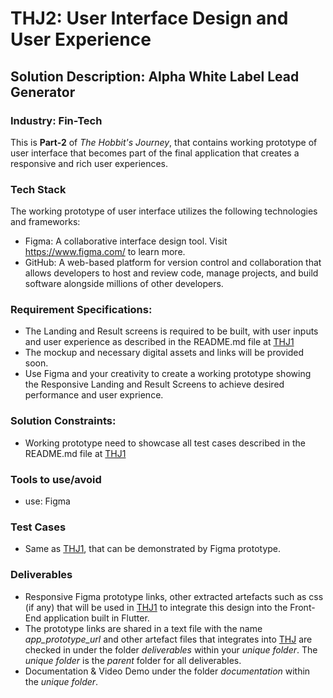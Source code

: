 # THJ2: User Interface Design and User Experience
## Solution Description: Alpha White Label Lead Generator
### Industry: Fin-Tech

This is **Part-2** of *The Hobbit's Journey*, that contains working prototype of user interface that becomes part of the final application that creates a responsive and rich user experiences.

### Tech Stack
The working prototype of user interface utilizes the following technologies and frameworks:
- Figma: A collaborative interface design tool. Visit https://www.figma.com/ to learn more.
- GitHub: A web-based platform for version control and collaboration that allows developers to host and review code, manage projects, and build software alongside millions of other developers.

### Requirement Specifications:
- The Landing and Result screens is required to be built, with user inputs and user experience as described in the README.md file at [THJ1](https://github.com/manish-andankar/Alpha-White-Label-Lead-Generator/blob/THJ1/README.md)
- The mockup and necessary digital assets and links will be provided soon.
- Use Figma and your creativity to create a working prototype showing the Responsive Landing and Result Screens to achieve desired performance and user exprience.

### Solution Constraints:
- Working prototype need to showcase all test cases described in the README.md file at [THJ1](https://github.com/manish-andankar/Alpha-White-Label-Lead-Generator/blob/THJ1/README.md)

### Tools to use/avoid
- use: Figma

### Test Cases
- Same as [THJ1](https://github.com/manish-andankar/Alpha-White-Label-Lead-Generator/blob/THJ1/README.md), that can be demonstrated by Figma prototype.

### Deliverables
- Responsive Figma prototype links, other extracted artefacts such as css (if any) that will be used in [THJ1](https://github.com/manish-andankar/Alpha-White-Label-Lead-Generator/blob/THJ1/README.md) to integrate this design into the Front-End application built in Flutter.
- The prototype links are shared in a text file with the name *app_prototype_url* and other artefact files that integrates into [THJ](https://github.com/manish-andankar/Alpha-White-Label-Lead-Generator/blob/THJ/README.md) are checked in under the folder *deliverables* within your *unique folder*. The *unique folder* is the *parent* folder for all deliverables.
- Documentation & Video Demo under the folder *documentation* within the *unique folder*.
